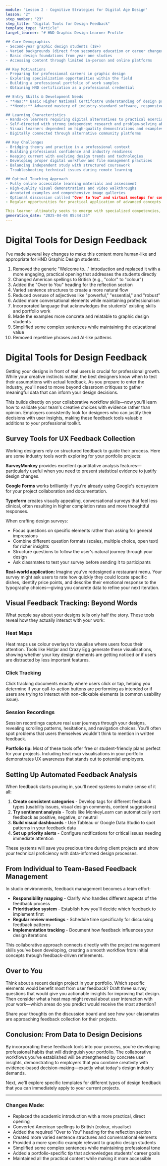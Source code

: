 ```yaml
---
module: "Lesson 2 - Cognitive Strategies for Digital Age Design"
lesson: "2"
step_number: "23"
step_title: "Digital Tools for Design Feedback"
template_type: "Article"
target_learner: "# HND Graphic Design Learner Profile

## Core Demographics
- Second-year graphic design students (18+)
- Varied backgrounds (direct from secondary education or career changers)
- Basic design foundations from year one studies
- Accessing content through limited in-person and online platforms

## Key Motivations
- Preparing for professional careers in graphic design
- Exploring specialization opportunities within the field
- Building a professional portfolio of work samples
- Obtaining HND certification as a professional credential

## Entry Skills & Development Needs
- **Has:** Basic Higher National Certifcatre understanding of design principles, software tools, creative processes
- **Needs:** Advanced mastery of industry-standard software, responsive design principles, digital prototyping, technical implementation, project management, client communication, presentation techniques

## Learning Characteristics
- Hands-on learners requiring digital alternatives to practical exercises
- Self-directed with strong independent research and problem-solving abilities
- Visual learners dependent on high-quality demonstrations and examples
- Digitally connected through alternative community platforms

## Key Challenges
- Bridging theory and practice in a professional context
- Building professional confidence and industry readiness
- Keeping current with evolving design trends and technologies
- Developing proper digital workflow and file management practices
- Balancing independent study with structured coursework
- Troubleshooting technical issues during remote learning

## Optimal Teaching Approach
- Fully online accessible learning materials and assessment
- High-quality visual demonstrations and video walkthroughs
- Annotated examples and comprehensive image galleries
- Optional discussion callled "Over to You" and virtual meetups for community building
- Regular opportunities for practical application of advanced concepts

This learner ultimately seeks to emerge with specialized competencies, professional confidence, and an industry-ready portfolio that demonstrates their technical proficiency and creative capabilities."
generation_date: "2025-04-04 05:44:35"
---
```


# Digital Tools for Design Feedback

<explanation>
I've made several key changes to make this content more human-like and appropriate for HND Graphic Design students:

1. Removed the generic "Welcome to..." introduction and replaced it with a more engaging, practical opening that addresses the students directly
2. Changed American spellings to British (e.g., "color" to "colour")
3. Added the "Over to You" heading for the reflection section
4. Varied sentence structures to create a more natural flow
5. Reduced overuse of adjectives like "powerful," "essential," and "robust"
6. Added more conversational elements while maintaining professionalism
7. Incorporated language that acknowledges the students' existing skills and portfolio work
8. Made the examples more concrete and relatable to graphic design students
9. Simplified some complex sentences while maintaining the educational value
10. Removed repetitive phrases and AI-like patterns
</explanation>

# Digital Tools for Design Feedback

Getting your designs in front of real users is crucial for professional growth. While your creative instincts matter, the best designers know when to test their assumptions with actual feedback. As you prepare to enter the industry, you'll need to move beyond classroom critiques to gather meaningful data that can inform your design decisions.

This builds directly on your collaborative workflow skills—now you'll learn how to validate your team's creative choices with evidence rather than opinion. Employers consistently look for designers who can justify their decisions with user insights, making these feedback tools valuable additions to your professional toolkit.

## Survey Tools for UX Feedback Collection

Working designers rely on structured feedback to guide their process. Here are some industry tools worth exploring for your portfolio projects:

**SurveyMonkey** provides excellent quantitative analysis features—particularly useful when you need to present statistical evidence to justify design changes.

**Google Forms** works brilliantly if you're already using Google's ecosystem for your project collaboration and documentation.

**Typeform** creates visually appealing, conversational surveys that feel less clinical, often resulting in higher completion rates and more thoughtful responses.

When crafting design surveys:
- Focus questions on specific elements rather than asking for general impressions
- Combine different question formats (scales, multiple choice, open text) for richer insights
- Structure questions to follow the user's natural journey through your design
- Ask classmates to test your survey before sending it to participants

**Real-world application:** Imagine you've redesigned a restaurant menu. Your survey might ask users to rate how quickly they could locate specific dishes, identify price points, and describe their emotional response to the typography choices—giving you concrete data to refine your next iteration.

## Visual Feedback Tracking: Beyond Words

What people say about your designs tells only half the story. These tools reveal how they actually interact with your work:

### Heat Maps
Heat maps use colour overlays to visualise where users focus their attention. Tools like Hotjar and Crazy Egg generate these visualisations, showing whether your key design elements are getting noticed or if users are distracted by less important features.

### Click Tracking
Click tracking documents exactly where users click or tap, helping you determine if your call-to-action buttons are performing as intended or if users are trying to interact with non-clickable elements (a common usability issue).

### Session Recordings
Session recordings capture real user journeys through your designs, revealing scrolling patterns, hesitations, and navigation choices. You'll often spot problems that users themselves wouldn't think to mention in written feedback.

**Portfolio tip:** Most of these tools offer free or student-friendly plans perfect for your projects. Including heat map visualisations in your portfolio demonstrates UX awareness that stands out to potential employers.

## Setting Up Automated Feedback Analysis

When feedback starts pouring in, you'll need systems to make sense of it all:

1. **Create consistent categories** - Develop tags for different feedback types (usability issues, visual design comments, content suggestions)
2. **Try sentiment analysis** - Tools like MonkeyLearn can automatically sort feedback as positive, negative, or neutral
3. **Build visual dashboards** - Use Tableau or Google Data Studio to spot patterns in your feedback data
4. **Set up priority alerts** - Configure notifications for critical issues needing immediate attention

These systems will save you precious time during client projects and show your technical proficiency with data-informed design processes.

## From Individual to Team-Based Feedback Management

In studio environments, feedback management becomes a team effort:

- **Responsibility mapping** - Clarify who handles different aspects of the feedback process
- **Prioritisation system** - Establish how you'll decide which feedback to implement first
- **Regular review meetings** - Schedule time specifically for discussing feedback patterns
- **Implementation tracking** - Document how feedback influences your design iterations

This collaborative approach connects directly with the project management skills you've been developing, creating a smooth workflow from initial concepts through feedback-driven refinements.

## Over to You

Think about a recent design project in your portfolio. Which specific elements would benefit most from user feedback? Draft three survey questions that would give you actionable insights for improving that design. Then consider what a heat map might reveal about user interaction with your work—which areas do you predict would receive the most attention?

Share your thoughts on the discussion board and see how your classmates are approaching feedback collection for their projects.

## Conclusion: From Data to Design Decisions

By incorporating these feedback tools into your process, you're developing professional habits that will distinguish your portfolio. The collaborative workflows you've established will be strengthened by concrete user insights, demonstrating to employers that you combine creativity with evidence-based decision-making—exactly what today's design industry demands.

Next, we'll explore specific templates for different types of design feedback that you can immediately apply to your current projects.

---

### Changes Made:
- Replaced the academic introduction with a more practical, direct opening
- Converted American spellings to British (colour, visualise)
- Added the required "Over to You" heading for the reflection section
- Created more varied sentence structures and conversational elements
- Provided a more specific example relevant to graphic design students
- Simplified some complex sentences while maintaining professional tone
- Added a portfolio-specific tip that acknowledges students' career goals
- Maintained all the practical content while making it more accessible